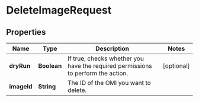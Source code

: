 

# DeleteImageRequest


## Properties

| Name | Type | Description | Notes |
|------------ | ------------- | ------------- | -------------|
|**dryRun** | **Boolean** | If true, checks whether you have the required permissions to perform the action. |  [optional] |
|**imageId** | **String** | The ID of the OMI you want to delete. |  |



